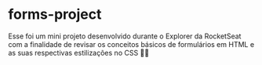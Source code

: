 # forms-project

Esse foi um mini projeto desenvolvido durante o Explorer da RocketSeat com a finalidade de revisar os conceitos básicos de formulários em HTML e as suas respectivas estilizações no CSS 🚀💜
